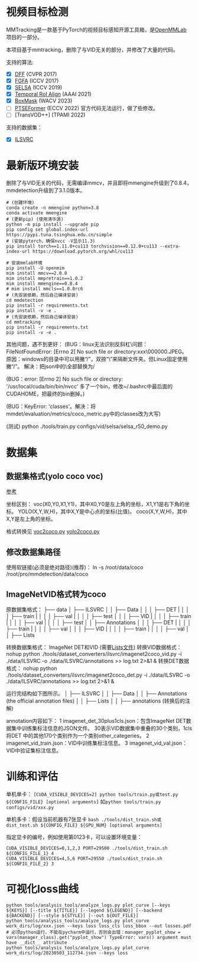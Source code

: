 # 视频目标检测

MMTracking是一款基于PyTorch的视频目标感知开源工具箱，是[OpenMMLab](http://openmmlab.org/) 项目的一部分。

本项目基于mmtracking，删除了与VID无关的部分，并修改了大量的代码。

支持的算法:

- [X]  [DFF](configs/vid/dff/dff_faster-rcnn_r50-dc5_8xb1-7e_imagenetvid.py) (CVPR 2017)
- [X]  [FGFA](configs/vid/fgfa/fgfa_faster-rcnn_r50-dc5_8xb1-7e_imagenetvid.py) (ICCV 2017)
- [X]  [SELSA](configs/vid/selsa/selsa_faster-rcnn_r50-dc5_8xb1-7e_imagenetvid.py) (ICCV 2019)
- [X]  [Temporal RoI Align](configs/vid/temporal_roi_align/selsa-troialign_faster-rcnn_r50-dc5_8xb1-7e_imagenetvid.py) (AAAI 2021)
- [X]  [BoxMask](configs/vid/selsa/selsa_boxmask_r50.py) (WACV 2023)
- [ ]  [PTSEFormer](configs/vid/PTSEFormer) (ECCV 2022) 官方代码无法运行，做了些修改。
- [ ]  [TransVOD++] (TPAMI 2022)

支持的数据集：

- [X]  [ILSVRC](http://image-net.org/challenges/LSVRC/2017/)

# 最新版环境安装

删除了与VID无关的代码，无需编译mmcv，并且即将mmengine升级到了0.8.4，mmdetection升级到了3.1.0版本。

```shell
# (创建环境)
conda create -n mmengine python=3.8
conda activate mmengine
# (更新pip) (使用清华源)
python -m pip install --upgrade pip
pip config set global.index-url https://pypi.tuna.tsinghua.edu.cn/simple
# (安装pytorch，确保nvcc -V显示11.3)
pip install torch==1.11.0+cu113 torchvision==0.12.0+cu113 --extra-index-url https://download.pytorch.org/whl/cu113

# 安装mmlab环境
pip install -U openmim
mim install mmcv==2.0.0
mim install mmpretrain==1.0.2
mim install mmengine==0.8.4
# mim install mmcls==1.0.0rc6
# (先安装依赖，然后自己编译安装)
cd mmdetection
pip install -r requirements.txt
pip install -v -e .
# (先安装依赖，然后自己编译安装)
cd mmtracking
pip install -r requirements.txt
pip install -v -e .
```

其他问题，遇不到更好：
(BUG：linux无法识别反斜杠\\问题：FileNotFoundError: [Errno 2] No such file or directory:xxx\\000000.JPEG。
原因：windows的目录中可以用撇“/”，双捺“\\”来隔断文件夹。但Linux固定使用撇“/”。
解决：把json中的\\全部替换为/

(BUG：error: [Errno 2] No such file or directory: '/usr/local/cuda/bin/bin/nvcc'
多了一个bin，修改~/.bashrc中最后面的CUDAHOME，把最终的bin删掉。)

(BUG：KeyError: 'classes'。解决：将mmdet/evaluation/metrics/coco_metric.py中的classes改为大写)

(测试) python ./tools/train.py configs/vid/selsa/selsa_r50_demo.py

# 数据集

## 数据集格式(yolo coco voc)

[参考](https://zhuanlan.zhihu.com/p/29393415)

坐标区别：
voc(X0,Y0,X1,Y1)，其中X0,Y0是左上角的坐标，X1,Y1是右下角的坐标。
YOLO(X,Y,W,H)，其中X,Y是中心点的坐标(比值)。
coco(X,Y,W,H)，其中X,Y是左上角的坐标。

格式转换见
[voc2coco.py](tools/dataset_converters/voc2coco.py)
[yolo2coco.py](tools/dataset_converters/yolo2coco.py)

## 修改数据集路径

使用软链接(必须是绝对路径)(推荐)：
ln -s /root/data/coco /root/pro/mmdetection/data/coco

## ImageNetVID格式转为coco

原数据集格式：
├── data
│   ├── ILSVRC
│   │   ├── Data
│   │   │   ├── DET
|   │   │   │   ├── train
|   │   │   │   ├── val
|   │   │   │   ├── test
│   │   │   ├── VID
|   │   │   │   ├── train
|   │   │   │   ├── val
|   │   │   │   ├── test
│   │   ├── Annotations
│   │   │   ├── DET
|   │   │   │   ├── train
|   │   │   │   ├── val
│   │   │   ├── VID
|   │   │   │   ├── train
|   │   │   │   ├── val
│   │   ├── Lists

转换数据集格式：
ImageNet DET和VID  (需要[Lists文件](https://github.com/msracver/Flow-Guided-Feature-Aggregation/tree/master/data/ILSVRC2015/ImageSets))
转换VID数据格式：
nohup python ./tools/dataset_converters/ilsvrc/imagenet2coco_vid.py -i ./data/ILSVRC -o ./data/ILSVRC/annotations >> log.txt 2>&1 &
转换DET数据格式：
nohup python ./tools/dataset_converters/ilsvrc/imagenet2coco_det.py -i ./data/ILSVRC -o ./data/ILSVRC/annotations >> log.txt 2>&1 &

运行完结构如下图所示。
│   ├── ILSVRC
│   │   ├── Data
│   │   ├── Annotations (the official annotation files)
│   │   ├── Lists
│   │   ├── annotations (转换后的注解)

annotation内容如下：
1 imagenet_det_30plus1cls.json：包含ImageNet DET数据集中训练集标注信息的JSON文件。
30表示VID数据集中重叠的30个类别，1cls将DET 中的其他170个类别作为一个类别other_categeries。
2 imagenet_vid_train.json：VID中训练集标注信息。
3 imagenet_vid_val.json：VID中验证集标注信息。

# 训练和评估

单机单卡：
`[CUDA_VISIBLE_DEVICES=2] python tools/train.py或test.py ${CONFIG_FILE} [optional arguments]`
如`python tools/train.py configs/vid/xxx.py`

单机多卡：假设当前机器有7张显卡
`bash ./tools/dist_train.sh或dist_test.sh ${CONFIG_FILE} ${GPU_NUM} [optional arguments]`

指定显卡的编号，例如使用第0123卡，可以设置环境变量：

```shell
CUDA_VISIBLE_DEVICES=0,1,2,3 PORT=29500 ./tools/dist_train.sh ${CONFIG_FILE_1} 4
CUDA_VISIBLE_DEVICES=4,5,6 PORT=29550 ./tools/dist_train.sh ${CONFIG_FILE_2} 3
```

# 可视化loss曲线

```shell
python tools/analysis_tools/analyze_logs.py plot_curve [--keys ${KEYS}] [--title ${TITLE}] [--legend ${LEGEND}] [--backend ${BACKEND}] [--style ${STYLE}] [--out ${OUT_FILE}]
python tools/analysis_tools/analyze_logs.py plot_curve work_dirs/log/xxx.json --keys loss loss_cls loss_bbox --out losses.pdf
# 必须python运行，不能在pycharm中运行，否则会出错：manager_pyplot_show = vars(manager_class).get("pyplot_show") TypeError: vars() argument must have __dict__ attribute
python tools/analysis_tools/analyze_logs.py plot_curve work_dirs/log/20230503_112734.json --keys loss
```
